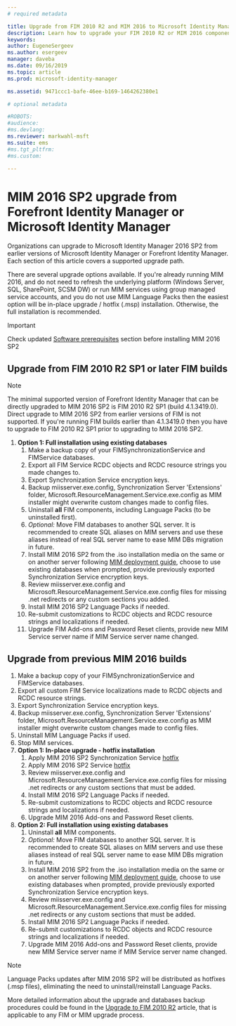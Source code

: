 ```yaml
---
# required metadata

title: Upgrade from FIM 2010 R2 and MIM 2016 to Microsoft Identity Manager 2016 Service Pack 2 | Microsoft Docs
description: Learn how to upgrade your FIM 2010 R2 or MIM 2016 components, and then install the components that are new in MIM 2016 SP2.
keywords:
author: EugeneSergeev
ms.author: esergeev
manager: daveba
ms.date: 09/16/2019
ms.topic: article
ms.prod: microsoft-identity-manager

ms.assetid: 9471ccc1-bafe-46ee-b169-1464262380e1

# optional metadata

#ROBOTS:
#audience:
#ms.devlang:
ms.reviewer: markwahl-msft
ms.suite: ems
#ms.tgt_pltfrm:
#ms.custom:

---
```


# MIM 2016 SP2 upgrade  from Forefront Identity Manager or Microsoft Identity Manager

Organizations can upgrade to Microsoft Identity Manager 2016 SP2 from earlier versions of Microsoft Identity Manager or Forefront Identity Manager.  Each section of this article covers a supported upgrade path.

There are several upgrade options available. If you're already running MIM 2016, and do not need to refresh the underlying platform (Windows Server, SQL, SharePoint, SCSM DW) or run MIM services using group managed service accounts, and you do not use MIM Language Packs then the easiest option will be in-place upgrade / hotfix (.msp) installation. Otherwise, the full installation is recommended.

> [!IMPORTANT]
> Check updated [Software prerequisites](prepare-server-ws2016.md#software-prerequisites) section before installing MIM 2016 SP2

## Upgrade from FIM 2010 R2 SP1 or later FIM builds

> [!NOTE]
> The minimal supported version of Forefront Identity Manager that can be directly upgraded to MIM 2016 SP2 is FIM 2010 R2 SP1 (build 4.1.3419.0). Direct upgrade to MIM 2016 SP2 from earlier versions of FIM is not supported. If you're running FIM builds earlier than 4.1.3419.0 then you have to upgrade to FIM 2010 R2 SP1 prior to upgrading to MIM 2016 SP2.

1. **Option 1: Full installation using existing databases**
    1. Make a backup copy of your FIMSynchronizationService and FIMService databases.
    1. Export all FIM Service RCDC objects and RCDC resource strings you made changes to.
    1. Export Synchronization Service encryption keys.
    1. Backup miisserver.exe.config, Synchronization Server 'Extensions' folder, Microsoft.ResourceManagement.Service.exe.config as MIM installer might overwrite custom changes made to config files.
    1. Uninstall **all** FIM components, including Language Packs (to be uninstalled first).
    1. *Optional:* Move FIM databases to another SQL server. It is recommended to create SQL aliases on MIM servers and use these aliases instead of real SQL server name to ease MIM DBs migration in future.
    1. Install MIM 2016 SP2 from the .iso installation media on the same or on another server following [MIM deployment guide](microsoft-identity-manager-deploy.md), choose to use existing databases when prompted, provide previously exported Synchronization Service encryption keys.
    1. Review miisserver.exe.config and Microsoft.ResourceManagement.Service.exe.config files for missing .net redirects or any custom sections you added.
    1. Install MIM 2016 SP2 Language Packs if needed.
    1. Re-submit customizations to RCDC objects and RCDC resource strings and localizations if needed.
    1. Upgrade FIM Add-ons and Password Reset clients, provide new MIM Service server name if MIM Service server name changed.
    
## Upgrade from previous MIM 2016 builds
1. Make a backup copy of your FIMSynchronizationService and FIMService databases.
1. Export all custom FIM Service localizations made to RCDC objects and RCDC resource strings.
1. Export Synchronization Service encryption keys.
1. Backup miisserver.exe.config, Synchronization Server 'Extensions' folder, Microsoft.ResourceManagement.Service.exe.config as MIM installer might overwrite custom changes made to config files.
1. Uninstall MIM Language Packs if used.
1. Stop MIM services.
1. **Option 1: In-place upgrade - hotfix installation**
    1. Apply MIM 2016 SP2 Synchronization Service [hotfix](https://www.microsoft.com/download/details.aspx?id=100412)
    1. Apply MIM 2016 SP2 Service [hotfix](https://www.microsoft.com/download/details.aspx?id=100412)
    1. Review miisserver.exe.config and Microsoft.ResourceManagement.Service.exe.config files for missing .net redirects or any custom sections that must be added.
    1. Install MIM 2016 SP2 Language Packs if needed.
    1. Re-submit customizations to RCDC objects and RCDC resource strings and localizations if needed.
    1. Upgrade MIM 2016 Add-ons and Password Reset clients.
1. **Option 2: Full installation using existing databases**
    1. Uninstall **all** MIM components.
    1. *Optional:* Move FIM databases to another SQL server. It is recommended to create SQL aliases on MIM servers and use these aliases instead of real SQL server name to ease MIM DBs migration in future.
    1. Install MIM 2016 SP2 from the .iso installation media on the same or on another server following [MIM deployment guide](microsoft-identity-manager-deploy.md), choose to use existing databases when prompted, provide previously exported Synchronization Service encryption keys.
    1. Review miisserver.exe.config and Microsoft.ResourceManagement.Service.exe.config files for missing .net redirects or any custom sections that must be added.
    1. Install MIM 2016 SP2 Language Packs if needed.
    1. Re-submit customizations to RCDC objects and RCDC resource strings and localizations if needed.
    1. Upgrade MIM 2016 Add-ons and Password Reset clients, provide new MIM Service server name if MIM Service server name changed.

> [!NOTE]
> Language Packs updates after MIM 2016 SP2 will be distributed as hotfixes (.msp files), eliminating the need to uninstall/reinstall Language Packs.

More detailed information about the upgrade and databases backup procedures could be found in the [Upgrade to FIM 2010 R2](/previous-versions/mim/jj134291%28v%3dws.10%29) article, that is applicable to any FIM or MIM upgrade process.
